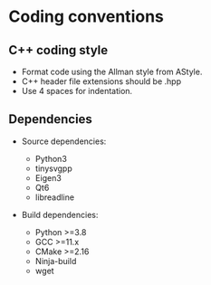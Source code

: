 # Coding conventions

## C++ coding style
* Format code using the Allman style from AStyle.
* C++ header file extensions should be .hpp
* Use 4 spaces for indentation.

## Dependencies
* Source dependencies:
    * Python3
    * tinysvgpp
    * Eigen3
    * Qt6
    * libreadline

* Build dependencies:
    * Python >=3.8
    * GCC >=11.x
    * CMake >=2.16
    * Ninja-build
    * wget
